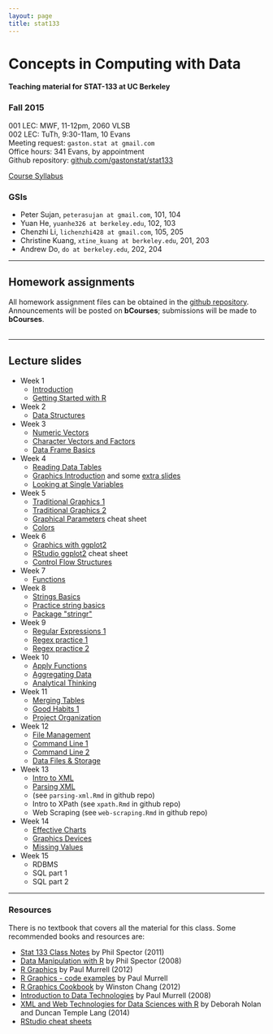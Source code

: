 ```yaml
---
layout: page
title: stat133
---
```


# Concepts in Computing with Data

#### Teaching material for STAT-133 at UC Berkeley


### Fall 2015

001 LEC: MWF, 11-12pm, 2060 VLSB<br>
002 LEC: TuTh, 9:30-11am, 10 Evans<br>
Meeting request: ```gaston.stat at gmail.com```<br>
Office hours: 341 Evans, by appointment<br>
Github repository: [github.com/gastonstat/stat133](https://github.com/gastonstat/stat133)<br>

<a class="graybutton" href="/teaching/stat133/stat133_fall2015_syllabus.pdf" target="_blank">Course Syllabus</a>
<br>

### GSIs

- Peter Sujan, `peterasujan at gmail.com`, 101, 104
- Yuan He, `yuanhe326 at berkeley.edu`, 102, 103
- Chenzhi Li, `lichenzhi428 at gmail.com`, 105, 205
- Christine Kuang, `xtine_kuang at berkeley.edu`, 201, 203
- Andrew Do, `do at berkeley.edu`, 202, 204

<hr class="margin" />

## Homework assignments

All homework assignment files can be obtained in the [github repository](https://github.com/gastonstat/stat133). Announcements will be posted on __bCourses__; submissions will be made to __bCourses__.
<br>
<br>

<hr class="margin" />

## Lecture slides

- Week 1
	- [Introduction](/teaching/stat133/01-introduction.pdf)
	- [Getting Started with R](/teaching/stat133/02-R-basics.pdf)
- Week 2
	- [Data Structures](/teaching/stat133/03-data-structures.pdf)
- Week 3
	- [Numeric Vectors](/teaching/stat133/04-numeric-vectors.pdf)
	- [Character Vectors and Factors](/teaching/stat133/05-char-vectors-factors.pdf)
	- [Data Frame Basics](/teaching/stat133/06-dataframe-basics.pdf)
- Week 4
	- [Reading Data Tables](/teaching/stat133/07-import-data-tables.pdf)
	- [Graphics Introduction](/teaching/stat133/08-graphics-introduction.pdf) and some [extra slides](http://bit.ly/1L0UdlS)
	- [Looking at Single Variables](/teaching/stat133/09-univariate-graphics.pdf)
- Week 5
	- [Traditional Graphics 1](/teaching/stat133/10-base-graphics1.pdf)
	- [Traditional Graphics 2](/teaching/stat133/11-base-graphics2.pdf)
	- [Graphical Parameters](/teaching/stat133/r-graphical-parameters-cheatsheet.pdf) cheat sheet
	- [Colors](/teaching/stat133/12-colors.pdf)
- Week 6
	- [Graphics with ggplot2](/teaching/stat133/13-ggplot.pdf)
	- [RStudio ggplot2](https://www.rstudio.com/wp-content/uploads/2015/03/ggplot2-cheatsheet.pdf) cheat sheet
	- [Control Flow Structures](/teaching/stat133/14-control-flow.pdf)
- Week 7
	- [Functions](/teaching/stat133/15-functions.pdf)
- Week 8
	- [Strings Basics](/teaching/stat133/16-strings-basics.pdf)
	- [Practice string basics](/teaching/stat133/lecture-jul-07.Rmd)
	- [Package "stringr"](/teaching/stat133/17-stringr-basics.pdf)
- Week 9
	- [Regular Expressions 1](/teaching/stat133/18-regex1.pdf)
	- [Regex practice 1](/teaching/stat133/lecture-regex.Rmd)
	- [Regex practice 2](/teaching/stat133/more-regex.Rmd)
- Week 10
	- [Apply Functions](/teaching/stat133/19-apply-functions.pdf)
	- [Aggregating Data](/teaching/stat133/aggregate-data.Rmd)
	- [Analytical Thinking](http://bit.ly/1I1dNz0)
- Week 11
	- [Merging Tables](/teaching/stat133/20-merging-data.pdf)
	- [Good Habits 1](/teaching/stat133/21-good-habits1.pdf)
	- [Project Organization](/teaching/stat133/23-project-organization.pdf)
- Week 12
	- [File Management](/teaching/stat133/22-file-system.pdf)
	- [Command Line 1](/teaching/stat133/24-command-line1.pdf)
	- [Command Line 2](/teaching/stat133/25-command-line2.pdf)
	- [Data Files & Storage](/teaching/stat133/26-data-storage.pdf)
- Week 13
	- [Intro to XML](/teaching/stat133/27-xml.pdf)
	- [Parsing XML](/teaching/stat133/28-parsing-xml.pdf)
	- (see `parsing-xml.Rmd` in github repo)
	- Intro to XPath (see `xpath.Rmd` in github repo)
	- Web Scraping (see `web-scraping.Rmd` in github repo)
- Week 14
	- [Effective Charts](http://bit.ly/1KMPW71)
	- [Graphics Devices](/teaching/stat133/29-graphics-devices.pdf)
	- [Missing Values](/teaching/stat133/30-missing-values.pdf)
- Week 15
	- RDBMS
	- SQL part 1
	- SQL part 2

<hr class="margin" />

### Resources

There is no textbook that covers all the material for this class. Some recommended books and resources are:

- [Stat 133 Class Notes](http://www.stat.berkeley.edu/~s133/resources.html) by Phil Spector (2011)
- [Data Manipulation with R](http://www.springer.com/us/book/9780387747309) by Phil Spector (2008)
- [R Graphics](http://lux.e-reading.bz/bookreader.php/137370/C486x_C02.pdf) by Paul Murrell (2012)
- [R Graphics - code examples](https://www.stat.auckland.ac.nz/~paul/RGraphics/rgraphics.html) by Paul Murrell
- [R Graphics Cookbook](http://proquest.safaribooksonline.com/9781449363086) by Winston Chang (2012)
- [Introduction to Data Technologies](https://www.stat.auckland.ac.nz/~paul/ItDT/) by Paul Murrell (2008)
- [XML and Web Technologies for Data Sciences with R](http://link.springer.com/book/10.1007%2F978-1-4614-7900-0) by Deborah Nolan and Duncan Temple Lang (2014)
- [RStudio cheat sheets](https://www.rstudio.com/resources/cheatsheets/)
 

